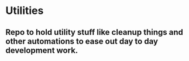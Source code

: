 # Utilities
## Repo to hold utility stuff like cleanup things and other automations to ease out day to day development work.
